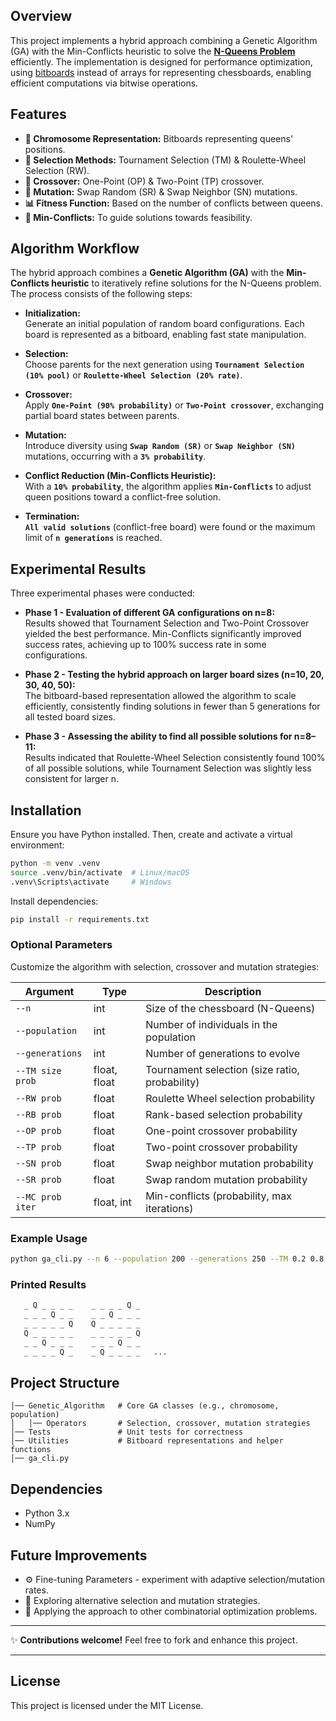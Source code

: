 ## Overview
This project implements a hybrid approach combining a Genetic Algorithm (GA) with the Min-Conflicts heuristic to solve the [**N-Queens Problem**](https://developers.google.com/optimization/cp/queens) efficiently. 
The implementation is designed for performance optimization, using [bitboards](https://www.chessprogramming.org/Bitboards)
instead of arrays for representing chessboards, enabling efficient computations via bitwise operations.

## Features
- **🧬 Chromosome Representation:** Bitboards representing queens' positions.
- **🎯 Selection Methods:** Tournament Selection (TM) & Roulette-Wheel Selection (RW).
- **🔀 Crossover:** One-Point (OP) & Two-Point (TP) crossover.
- **🔄 Mutation:** Swap Random (SR) & Swap Neighbor (SN) mutations.
- **📊 Fitness Function:** Based on the number of conflicts between queens.
- **🧩 Min-Conflicts:** To guide solutions towards feasibility.

## Algorithm Workflow
The hybrid approach combines a **Genetic Algorithm (GA)** with the **Min-Conflicts heuristic** to iteratively refine solutions for the N-Queens problem. The process consists of the following steps:

- **Initialization:**  
Generate an initial population of random board configurations. Each board is represented as a bitboard, enabling fast state manipulation.  

- **Selection:**  
Choose parents for the next generation using **`Tournament Selection (10% pool)`** or **`Roulette-Wheel Selection (20% rate)`**.  

- **Crossover:**  
Apply **`One-Point (90% probability)`** or **`Two-Point crossover`**, exchanging partial board states between parents.  

- **Mutation:**  
Introduce diversity using **`Swap Random (SR)`** or **`Swap Neighbor (SN)`** mutations, occurring with a **`3% probability`**.  

- **Conflict Reduction (Min-Conflicts Heuristic):**  
With a **`10% probability`**, the algorithm applies **`Min-Conflicts`** to adjust queen positions toward a conflict-free solution.  

- **Termination:**  
**`All valid solutions`** (conflict-free board) were found or the maximum limit of **`n generations`** is reached.

## Experimental Results

Three experimental phases were conducted:

- **Phase 1 - Evaluation of different GA configurations on n=8:**  
Results showed that Tournament Selection and Two-Point Crossover yielded the best performance. Min-Conflicts significantly improved success rates, achieving up to 100% success rate in some configurations.
  
- **Phase 2 - Testing the hybrid approach on larger board sizes (n=10, 20, 30, 40, 50):**  
The bitboard-based representation allowed the algorithm to scale efficiently, consistently finding solutions in fewer than 5 generations for all tested board sizes.
  
- **Phase 3 - Assessing the ability to find all possible solutions for n=8–11:**  
Results indicated that Roulette-Wheel Selection consistently found 100% of all possible solutions, while Tournament Selection was slightly less consistent for larger n.

## Installation
Ensure you have Python installed. Then, create and activate a virtual environment:
```bash
python -m venv .venv
source .venv/bin/activate  # Linux/macOS
.venv\Scripts\activate     # Windows
```

Install dependencies:
```bash
pip install -r requirements.txt
```

### Optional Parameters
Customize the algorithm with selection, crossover and mutation strategies:

| Argument         | Type        | Description                                  |
|-----------------|------------|----------------------------------------------|
| `--n`          | int        | Size of the chessboard (N-Queens)           |
| `--population` | int        | Number of individuals in the population      |
| `--generations`| int        | Number of generations to evolve             |
| `--TM size prob` | float, float | Tournament selection (size ratio, probability) |
| `--RW prob`    | float      | Roulette Wheel selection probability        |
| `--RB prob`    | float      | Rank-based selection probability            |
| `--OP prob`    | float      | One-point crossover probability             |
| `--TP prob`    | float      | Two-point crossover probability             |
| `--SN prob`    | float      | Swap neighbor mutation probability          |
| `--SR prob`    | float      | Swap random mutation probability            |
| `--MC prob iter` | float, int | Min-conflicts (probability, max iterations)  |

### Example Usage
```bash
python ga_cli.py --n 6 --population 200 --generations 250 --TM 0.2 0.8 --OP 0.9 --SN 0.1
```

### Printed Results
```bash
   _ Q _ _ _ _    _ _ _ _ Q _
   _ _ _ Q _ _    _ _ Q _ _ _
   _ _ _ _ _ Q    Q _ _ _ _ _
   Q _ _ _ _ _    _ _ _ _ _ Q
   _ _ Q _ _ _    _ _ _ Q _ _
   _ _ _ _ Q _    _ Q _ _ _ _   ...
```

## Project Structure
```plaintext
│── Genetic_Algorithm   # Core GA classes (e.g., chromosome, population)
│   │── Operators       # Selection, crossover, mutation strategies
│── Tests               # Unit tests for correctness
│── Utilities           # Bitboard representations and helper functions
│── ga_cli.py
```

## Dependencies
- Python 3.x
- NumPy

## Future Improvements
- ⚙️ Fine-tuning Parameters - experiment with adaptive selection/mutation rates.
- 🔄 Exploring alternative selection and mutation strategies.
- 📌 Applying the approach to other combinatorial optimization problems.

---
✨ **Contributions welcome!** Feel free to fork and enhance this project.  

---

## License
This project is licensed under the MIT License.
